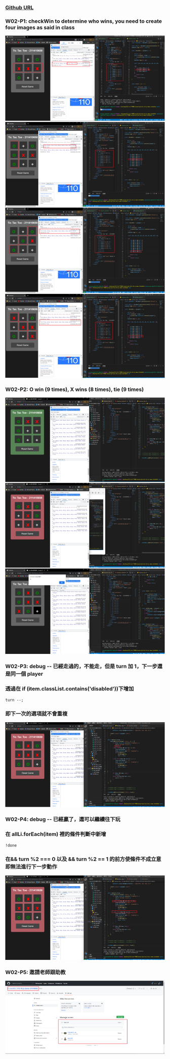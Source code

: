 ### [Github URL](https://github.com/anan826/1112-1N-js-demo-211410658.git)

### W02-P1: checkWin to determine who wins, you need to create four images as said in class

![](w02-p1-1.png)
![](w02-p1-2.png)
![](w02-p1-3.png)
![](w02-p1-4.png)

### W02-P2: O win (9 times), X wins (8 times), tie (9 times)

![](w02-p2-1.png)
![](w02-p2-2.png)
![](w02-p2-3.png)

### W02-P3: debug -- 已經走過的，不能走，但是 turn 加 1，下一步還是同一個 player

### 透過在 if (item.classList.contains('disabled'))下增加

```
turn --;
```

### 即下一次的選項就不會重複

![](w02-p3.png)

### W02-P4: debug -- 已經贏了，還可以繼續往下玩

### 在 allLi.forEach(item) 裡的條件判斷中新增

```
!done
```

### 在&& turn %2 === 0 以及 && turn %2 == 1 的前方使條件不成立意即無法進行下一步動作

![](w02-p4.png)

### W02-P5: 邀請老師跟助教

![](w02-p5.png)
